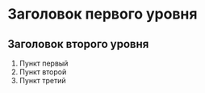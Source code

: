 # Заголовок первого уровня
## Заголовок второго уровня
1. Пункт первый
2. Пункт второй
3. Пункт третий
